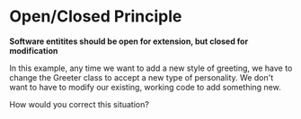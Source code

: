 # Open/Closed Principle

**Software entitites should be open for extension, but closed for modification**

In this example, any time we want to add a new style of greeting,
we have to change the Greeter class to accept a new type of personality. 
We don't want to have to modify our existing, working code to add something new. 

How would you correct this situation?
